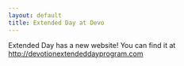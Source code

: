 ```yaml
---
layout: default
title: Extended Day at Devo
---
```

Extended Day has a new website! You can find it at http://devotionextendeddayprogram.com
